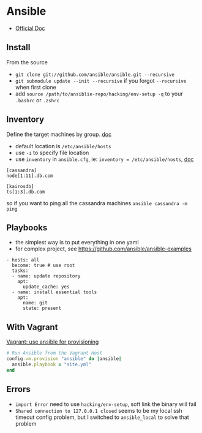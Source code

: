 # Ansible

- [Official Doc](http://docs.ansible.com/)

## Install

From the source

- `git clone git://github.com/ansible/ansible.git --recursive`
- `git submodule update --init --recursive` if you forgot `--recursive` when first clone
- add `source /path/to/ansiblie-repo/hacking/env-setup -q` to your `.bashrc` or `.zshrc`

<!-- - create soft link
  - `ln -s /path/to/ansible /path/to/your/bin/ansible`
  - `ln -s /path/to/ansible-playbook /path/to/bin/ansible-playbook` -->

## Inventory

Define the target machines by group. [doc](http://docs.ansible.com/ansible/intro_inventory.html)

- default location is `/etc/ansible/hosts`
- use `-i` to specify file location
- use `inventory` in `ansible.cfg`, ie: `inventory = /etc/ansible/hosts`, [doc](http://docs.ansible.com/ansible/intro_configuration.html#inventory-file)

<!-- db.com is a bank .... /w\ -->
````
[cassandra]
node[1:11].db.com

[kairosdb]
ts[1:3].db.com
````

so if you want to ping all the cassandra machines `ansible cassandra -m ping`

## Playbooks

- the simplest way is to put everything in one yaml
- for complex project, see https://github.com/ansible/ansible-examples

````
- hosts: all
  become: true # use root
  tasks:
  - name: update repository
    apt:
      update_cache: yes
  - name: install essential tools
    apt:
      name: git
      state: present
````


## With Vagrant

[Vagrant: use ansible for provisioning](https://www.vagrantup.com/docs/provisioning/ansible.html)

````ruby
# Run Ansible from the Vagrant Host
config.vm.provision "ansible" do |ansible|
  ansible.playbook = "site.yml"
end
````

## Errors

- `import Error` need to use `hacking/env-setup`, soft link the binary will fail
- `Shared connection to 127.0.0.1 closed` seems to be my local ssh timeout config problem, but I switched to `ansible_local` to solve that problem
